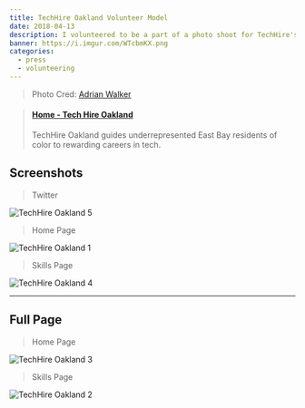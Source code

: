 ```yaml
---
title: TechHire Oakland Volunteer Model
date: 2018-04-13
description: I volunteered to be a part of a photo shoot for TechHire's new website and am now featured there!
banner: https://i.imgur.com/WTcbmKX.png
categories:
  - press
  - volunteering
---
```


> Photo Cred: [Adrian Walker](http://www.adrianowalker.com/)

<blockquote class="embedly-card"><h4><a href="https://www.techhireoakland.org/">Home - Tech Hire Oakland</a></h4><p>TechHire Oakland guides underrepresented East Bay residents of color to rewarding careers in tech.</p></blockquote>
<script async src="//cdn.embedly.com/widgets/platform.js" charset="UTF-8"></script>

## Screenshots

> Twitter

![TechHire Oakland 5](https://i.imgur.com/kLNbTz6.png)

> Home Page

![TechHire Oakland 1](https://i.imgur.com/SBrV23d.png)

> Skills Page

![TechHire Oakland 4](https://i.imgur.com/WTcbmKX.png)

---

## Full Page

> Home Page

![TechHire Oakland 3](https://i.imgur.com/1f7aGkm.png)

> Skills Page

![TechHire Oakland 2](https://i.imgur.com/5qyI0Ih.png)
